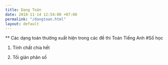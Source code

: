 ```yaml
---
title: Dạng Toán
date: 2018-11-14 12:54:00 +07:00
permalink: "/dangtoan.html"
layout: default
---
```


** Các dạng toán thường xuất hiện trong các đề thi Toán Tiếng Anh
#Số học <br>
1. Tính chất chia hết<br>

2. Tối giản phân số